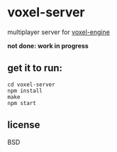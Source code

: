 # voxel-server

multiplayer server for [voxel-engine](http://github.com/maxogden/voxel-engine)

**not done: work in progress**

## get it to run:

```
cd voxel-server
npm install
make
npm start
```

## license

BSD